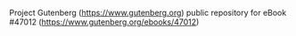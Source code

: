 Project Gutenberg (https://www.gutenberg.org) public repository for eBook #47012 (https://www.gutenberg.org/ebooks/47012)
